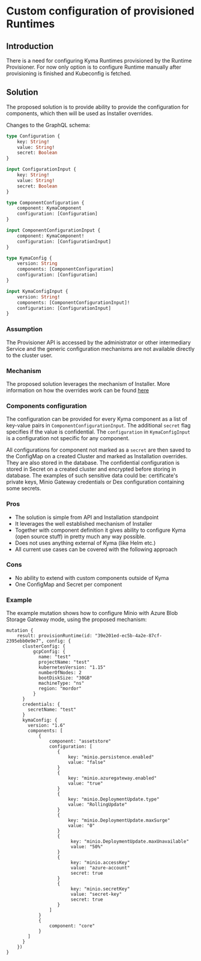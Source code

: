 # Custom configuration of provisioned Runtimes

## Introduction

There is a need for configuring Kyma Runtimes provisioned by the Runtime Provisioner.
For now only option is to configure Runtime manually after provisioning is finished and Kubeconfig is fetched.


## Solution

The proposed solution is to provide ability to provide the configuration for components, which then will be used as Installer overrides.

Changes to the GraphQL schema:
```graphql
type Configuration {
    key: String!
    value: String!
    secret: Boolean
} 

input ConfigurationInput {
    key: String!
    value: String!
    secret: Boolean
}

type ComponentConfiguration {
    component: KymaComponent
    configuration: [Configuration]
}

input ComponentConfigurationInput {
    component: KymaComponent!
    configuration: [ConfigurationInput]
}

type KymaConfig {
    version: String
    components: [ComponentConfiguration]
    configuration: [Configuration]
}

input KymaConfigInput {
    version: String!
    components: [ComponentConfigurationInput]!
    configuration: [ConfigurationInput] 
}

```

### Assumption

The Provisioner API is accessed by the administrator or other intermediary Service and the generic configuration mechanisms are not available directly to the cluster user.

### Mechanism

The proposed solution leverages the mechanism of Installer.
More information on how the overrides work can be found [here](https://kyma-project.io/docs/#configuration-helm-overrides-for-kyma-installation)

### Components configuration

The configuration can be provided for every Kyma component as a list of key-value pairs in `ComponentConfigurationInput`.
The additional `secret` flag specifies if the value is confidential.
The `configuration` in `KymaConfigInput` is a configuration not specific for any component.

All configurations for component not marked as a `secret` are then saved to the ConfigMap on a created Cluster and marked as Installation overrides. They are also stored in the database.
The confidential configuration is stored in Secret on a created cluster and encrypted before storing in database. The examples of such sensitive data could be: certificate's private keys, Minio Gateway credentials or Dex configuration containing some secrets. 


### Pros
- The solution is simple from API and Installation standpoint
- It leverages the well established mechanism of Installer
- Together with component definition it gives ability to configure Kyma (open source stuff) in pretty much any way possible.
- Does not uses anything external of Kyma (like Helm etc.)
- All current use cases can be covered with the following approach

### Cons
- No ability to extend with custom components outside of Kyma
- One ConfigMap and Secret per component


### Example

The example mutation shows how to configure Minio with Azure Blob Storage Gateway mode, using the proposed mechanism:

```
mutation {
    result: provisionRuntime(id: "39e201ed-ec5b-4a2e-87cf-2395ebb0e9e7", config: {
      clusterConfig: {
          gcpConfig: {
            name: "test"
            projectName: "test"
            kubernetesVersion: "1.15"
            numberOfNodes: 2
            bootDiskSize: "30GB"
            machineType: "ns"
            region: "mordor"
          }
      }
      credentials: {
        secretName: "test"
      }
      kymaConfig: {
        version: "1.6"
        components: [
            {
                component: "assetstore"
                configuration: [
                   {
                       key: "minio.persistence.enabled"
                       value: "false"
                   }
                   {
                       key: "minio.azuregateway.enabled"
                       value: "true"
                   }
                   {
                       key: "minio.DeploymentUpdate.type"
                       value: "RollingUpdate"
                   }
                   {
                       key: "minio.DeploymentUpdate.maxSurge"
                       value: "0"
                   }
                   {
                        key: "minio.DeploymentUpdate.maxUnavailable"
                        value: "50%"
                   }
                   {
                        key: "minio.accessKey"
                        value: "azure-account"
                        secret: true
                   }
                   {
                        key: "minio.secretKey"
                        value: "secret-key"
                        secret: true
                   }
                ]
            }
            {
                component: "core"
            }
        ]
      }
    })
}
``` 
